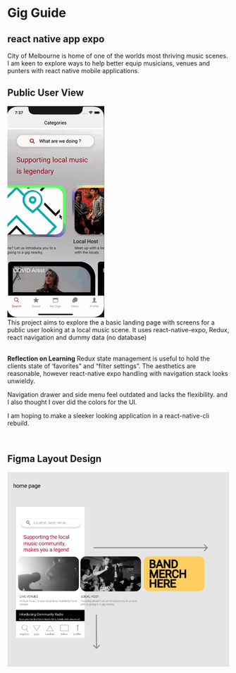 # Gig Guide 
## react native app expo

City of Melbourne is home of one of the worlds most thriving music scenes. I am keen to explore ways to help better equip musicians, venues and punters with react native mobile applications. 
<br>
<h2>Public User View</h2>
<img src="./assets/event-finder.gif">
<br>
This project aims to explore the a basic landing page with screens for a public user looking at a local music scene. It uses react-native-expo, Redux, react navigation and dummy data (no database)
<br>
<br>

**Reflection on Learning**
 Redux state management is useful to hold the clients state of ‘favorites” and “filter settings”. The aesthetics are reasonable, however react-native expo handling with navigation stack looks unwieldy.

Navigation drawer and side menu feel outdated and lacks the flexibility. and I also thought I over did the colors for the UI.

I am hoping to make a sleeker looking application in a react-native-cli rebuild.  

<br>
<h2>Figma Layout Design</h2>
<img src="./assets/snapshot.png">
<br>




